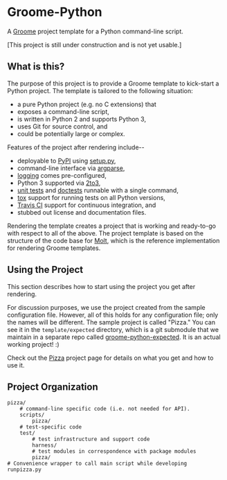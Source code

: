 Groome-Python
=============

A [Groome](http://cjerdonek.github.com/groome/) project template for a
Python command-line script.

[This project is still under construction and is not yet usable.]


What is this?
-------------

The purpose of this project is to provide a Groome template to kick-start
a Python project.  The template is tailored to the following situation:

* a pure Python project (e.g. no C extensions) that
* exposes a command-line script,
* is written in Python 2 and supports Python 3,
* uses Git for source control, and
* could be potentially large or complex.

Features of the project after rendering include--

* deployable to [PyPI](http://pypi.python.org/pypi) using
  [setup.py](http://docs.python.org/library/distutils.html),
* command-line interface via
  [argparse](http://docs.python.org/library/argparse.html),
* [logging](http://docs.python.org/library/logging.html) comes pre-configured,
* Python 3 supported via [2to3](http://docs.python.org/library/2to3.html),
* [unit tests](http://docs.python.org/library/unittest.html) and
  [doctests](http://docs.python.org/library/doctest.html) runnable with
  a single command,
* [tox](http://codespeak.net/tox/) support for running tests on all Python
  versions,
* [Travis CI](http://travis-ci.org/) support for continuous integration, and
* stubbed out license and documentation files.

Rendering the template creates a project that is working and ready-to-go with
respect to all of the above.  The project template is based on the structure
of the code base for [Molt](http://cjerdonek.github.com/molt/), which is the
reference implementation for rendering Groome templates.


Using the Project
-----------------

This section describes how to start using the project you get after rendering.

For discussion purposes, we use the project created from the sample
configuration file.  However, all of this holds for any configuration file;
only the names will be different.  The sample project is called "Pizza."  You
can see it in the `template/expected` directory, which is a git submodule
that we maintain in a separate repo called
[groome-python-expected](https://github.com/cjerdonek/groome-python-expected).
It is an actual working project! :)

Check out the [Pizza](https://github.com/cjerdonek/groome-python-expected)
project page for details on what you get and how to use it.


Project Organization
--------------------

    pizza/
        # command-line specific code (i.e. not needed for API).
        scripts/
            pizza/
        # test-specific code
        test/
            # test infrastructure and support code
            harness/
            # test modules in correspondence with package modules
            pizza/
    # Convenience wrapper to call main script while developing
    runpizza.py
